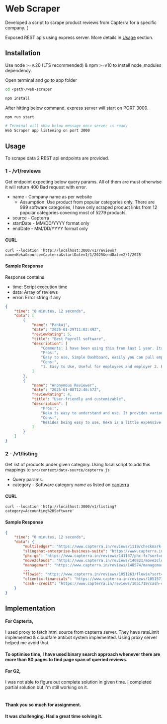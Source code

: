 # Web Scraper
Developed a script to scrape product reviews from Capterra for a specific company. (

Exposed REST apis using express server. More details in [Usage](#Usage) section.

## Installation
Use node >=v.20 (LTS recommended) & npm >=v10 to install node_modules dependency.

Open terminal and go to app folder
```bash
cd <path>/web-scraper

npm install
```
After hitting below command, express server will start on PORT 3000.
```bash
npm run start

# Terminal will show below message once server is ready
Web Scraper app listening on port 3000
```

## Usage
To scrape data 2 REST api endpoints are provided.
### 1 - /v1/reviews
Get endpoint expecting below query params. All of them are must otherwise it will return 400 Bad request with error.
- name - Company name as per website 
    - Assumption: Use product from popular categories only. There are 999 software categories, I have only scraped product links from 12 popular categories covering most of 5279 products. 
- source - Capterra
- startDate - MM/DD/YYYY format only
- endDate - MM/DD/YYYY format only

#### CURL
```
curl --location 'http://localhost:3000/v1/reviews?name=Keka&source=Capterra&startDate=1/1/2025&endDate=2/1/2025'
```
#### Sample Response
Response contains 
- time: Script execution time
- data: Array of reviews
- error: Error string if any

```json
{
    "time": "0 minutes, 12 seconds",
    "data": [
        {
            "name": "Pankaj",
            "date": "2025-01-29T11:02:49Z",
            "reviewRating": 5,
            "title": "Best Payroll software",
            "description": [
                "Comments: I have been using this from last 1 year. Its Very good software. Timely updation of attendance. Easy to export reports. Easily track expenses. Good in expense management.",
                "Pros:",
                "Easy to use, Simple Dashboard, easily you can pull employee reports. This is good application for employees payroll record, tax calculation, benefits details, payslip etc. Along with this, it is used for employees reimbursement expenses details. This is useful for employees as well as employer.",
                "Cons:",
                "1. Easy to Use, Useful for employees and employer 2. Best in Tax calculation, easy and timely updates. 3. Easily export reports"
            ]
        },
        {
            "name": "Anonymous Reviewer",
            "date": "2025-01-08T12:46:57Z",
            "reviewRating": 4,
            "title": "User-friendly and customizable",
            "description": [
                "Pros:",
                "Keka is easy to understand and use. It provides various features and customizations to manage my company's entire HR operations.",
                "Cons:",
                "Besides being easy to use, Keka is a little expensive."
            ]
        }
    ]
}
```

### 2 - /v1/listing
Get list of products under given category. Using local script to add this mappings to `src/context/data-source/capterra.js`

- Query params.
- category - Software category name as listed on [capterra](https://www.capterra.in/directory)

#### CURL
```
curl --location 'http://localhost:3000/v1/listing?category=Accounting%20Software'
```
#### Sample Response
```json
{
    "time": "0 minutes, 12 seconds",
    "data": {
        "multiledger": "https://www.capterra.in/reviews/1119/checkmark-multiledger?sort=most_recent",
        "slingshot-enterprise-business-suite": "https://www.capterra.in/reviews/99433/slingshot-enterprise?sort=most_recent",
        "phc-go": "https://www.capterra.in/reviews/141137/phc-fx?sort=most_recent",
        "move2clouds": "https://www.capterra.in/reviews/140821/move2clouds?sort=most_recent",
        "managemart": "https://www.capterra.in/reviews/148574/managemart?sort=most_recent",
        ...
        "flowie": "https://www.capterra.in/reviews/1051263/flowie?sort=most_recent",
        "clientix-financials": "https://www.capterra.in/reviews/1051571/clientix-financials?sort=most_recent",
        "cash--credit": "https://www.capterra.in/reviews/1051719/cash-credit?sort=most_recent"
    }
}
```

## Implementation
#### For Capterra,
I used proxy to fetch html source from capterra server. They have rateLimit implemented & cloudfare antibot system implemented. Using proxy server helped me avoid that.

#### To optimise time, I have used binary search approach whenever there are more than 80 pages to find page span of queried reviews. 

#### For G2,
I was not able to figure out complete solution in given time. I completed partial solution but I'm still working on it.

#
#### Thank you so much for assignment. 
#### It was challenging. Had a great time solving it.
